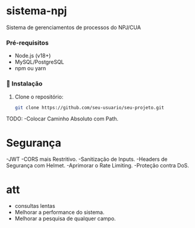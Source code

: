 # sistema-npj
Sistema de gerenciamentos de processos do NPJ/CUA

### Pré-requisitos
- Node.js (v18+)
- MySQL/PostgreSQL
- npm ou yarn

### 🔧 Instalação

1. Clone o repositório:
   ```bash
   git clone https://github.com/seu-usuario/seu-projeto.git

TODO:
-Colocar Caminho Absoluto com Path.
# Segurança
-JWT
-CORS mais Restritivo.
-Sanitização de Inputs.
-Headers de Segurança com Helmet.
-Aprimorar o Rate Limiting.
-Proteção contra DoS.
# att
- consultas lentas 
- Melhorar a performance do sistema.
- Melhorar a pesquisa de qualquer campo.

